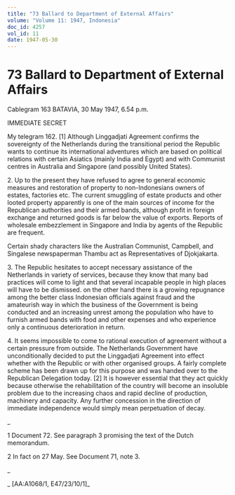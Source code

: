 ```yaml
---
title: "73 Ballard to Department of External Affairs"
volume: "Volume 11: 1947, Indonesia"
doc_id: 4257
vol_id: 11
date: 1947-05-30
---
```


# 73 Ballard to Department of External Affairs

Cablegram 163 BATAVIA, 30 May 1947, 6.54 p.m.

IMMEDIATE SECRET

My telegram 162. [1] Although Linggadjati Agreement confirms the sovereignty of the Netherlands during the transitional period the Republic wants to continue its international adventures which are based on political relations with certain Asiatics (mainly India and Egypt) and with Communist centres in Australia and Singapore (and possibly United States).

2\. Up to the present they have refused to agree to general economic measures and restoration of property to non-Indonesians owners of estates, factories etc. The current smuggling of estate products and other looted property apparently is one of the main sources of income for the Republican authorities and their armed bands, although profit in foreign exchange and returned goods is far below the value of exports. Reports of wholesale embezzlement in Singapore and India by agents of the Republic are frequent.

Certain shady characters like the Australian Communist, Campbell, and Singalese newspaperman Thambu act as Representatives of Djokjakarta.

3\. The Republic hesitates to accept necessary assistance of the Netherlands in variety of services, because they know that many bad practices will come to light and that several incapable people in high places will have to be dismissed. on the other hand there is a growing repugnance among the better class Indonesian officials against fraud and the amateurish way in which the business of the Government is being conducted and an increasing unrest among the population who have to furnish armed bands with food and other expenses and who experience only a continuous deterioration in return.

4\. It seems impossible to come to rational execution of agreement without a certain pressure from outside. The Netherlands Government have unconditionally decided to put the Linggadjati Agreement into effect whether with the Republic or with other organised groups. A fairly complete scheme has been drawn up for this purpose and was handed over to the Republican Delegation today. [2] It is however essential that they act quickly because otherwise the rehabilitation of the country will become an insoluble problem due to the increasing chaos and rapid decline of production, machinery and capacity. Any further concession in the direction of immediate independence would simply mean perpetuation of decay.

_

1 Document 72. See paragraph 3 promising the text of the Dutch memorandum.

2 In fact on 27 May. See Document 71, note 3.

_

_ [AA:A1068/1, E47/23/10/1]_
